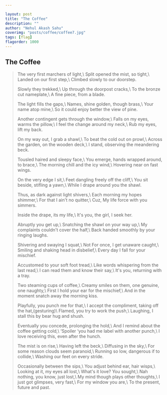 ```yaml
---

layout: post
title: "The Coffee"
description: ""
author: "Nehul Akash Sahu"
coverimg: "posts/coffee/coffee7.jpg"
tags: [flag]
flagorder: 1000
---
```


## The Coffee
> The very first marchers of light,\\
  Split opened the mist, so tight,\\
  Landed on our first step,\\
  Climbed slowly to our doorstep.
> 
> Slowly they trekked,\\
  Up through the doorpost cracks,\\
  To the bronze cut nameplate,\\
  A fine piece, from a blade.
> 
> The light fills the gaps,\\
  Names, shine golden, though brass,\\
  Your name atop mine,\\
  So it could enjoy better the view of pine.
>
> Another contingent gets through the window,\\
  Falls on my eyes, warms the pillow,\\
  I feel the change around my neck,\\
  Rub my eyes, lift my back.
> 
> On my way out, I grab a shawl,\\
  To beat the cold out on prowl,\\
  Across the garden, on the wooden deck,\\
  I stand, observing the meandering beck.
>
> Tousled haired and sleepy face,\\
  You emerge, hands wrapped around, to brace,\\
  The morning chill and the icy wind,\\
  Hovering near on fast wings.
>
> On the very edge I sit,\\
  Feet dangling freely off the cliff,\\
  You sit beside, stifling a yawn,\\
  While I drape around you the shawl.
>
> Thus, as dark against light shivers,\\
  Each morning my hopes shimmer,\\
  For that I ain't no quitter,\\
  Cuz, My life force with you simmers.
>
> Inside the drape, its my life,\\
  It's you, the girl, I seek her.
>
> Abruptly you get up,\\
  Snatching the shawl on your way up,\\
  My complaints couldn't cover the half,\\
  Back handed smoothly by your ringing laughs.
>  
> Shivering and swaying I squat,\\
  Not For once, I get unaware caught,\\
  Smiling and shaking head in disbelief,\\
  Every day I fall for your mischief.
>
> Accustomed to your soft foot tread,\\
  Like words whispering from the last read,\\
  I can read them and know their say,\\
  It's you, returning with a tray.
> 
> Two steaming cups of coffee,\\
  Creamy smiles on them, one genuine, one naughty,\\
  First I hold your ear for the mischief,\\
  And in the moment snatch away the morning kiss.
>
> Playfully, you punch me for that,\\
  I accept the compliment, taking off the hat,(gesturing)\\
  Flamed, you try to work the push,\\
  Laughing, I stall this by bear hug and shush.
>
> Eventually you concede, prolonging the hold,\\
  And I remind about the coffee getting cold,\\
  ‘Spoiler ‘you had me label with another punch,\\
  I love receiving this, even after the hunch.
>
> The mist is on rise,\\
  Having left the beck,\\
  Diffusing in the sky,\\
  For some reason clouds seem paranoid,\\
  Running so low, dangerous if to collide,\\
  Washing our feet on every stride.
> 
> Occasionally between the sips,\\
  You adjust behind ear, hair wisps,\\
  Looking at it, my eyes all lost,\\
  What's it love? You sought,\\
  Nah nothing, you know, just lost,\\
  My mind though plays other thoughts,\\
  I just got glimpses, very fast,\\
  For my window you are,\\
  To the present, future and past.


